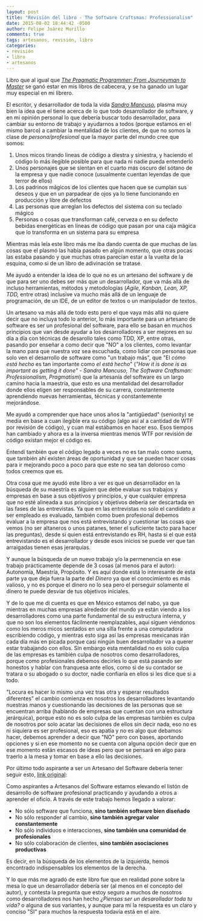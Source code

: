 ```yaml
---
layout: post
title: "Revisión del libro - The Software Craftsman: Professionalism"
date: 2015-08-02 18:44:42 -0500
author: Felipe Juárez Murillo
comments: true
tags: artesanos, revisión, libro
categories:
- revisión
- libro
- artesanos
---
```


Libro que al igual que [*The Pragmatic Programmer: From Journeyman to Master*][1] se ganó estar en mis libros de cabecera, y se ha ganado un lugar muy especial en mi librero.

El escritor, y desarrollador de toda la vida [*Sandro Mancuso*][2], plasma muy bien la idea que el tiene acerca de lo que todo desarrollador de software, y en mi opinión personal lo que debería buscar todo desarrollador, para cambiar su entorno de trabajo y ayudarnos a todos (porque estamos en el mismo barco) a cambiar la mentalidad de los clientes, de que no somos la clase de _persona/profesional_ que la mayor parte del mundo cree que somos:
<!-- more -->

  1. Unos micos tirando lineas de código a diestra y siniestra, y haciendo el código lo más ilegible posible para que nada ni nadie pueda entenderlo
  2. Unos personajes que se sientan en el cuarto más oscuro del sótano de la empresa y que nadie conoce (usualmente cuentan leyendas de que terror de ellos)
  3. Los padrinos mágicos de los clientes que hacen que se cumplan sus deseos y que en un parpadear de ojos ya lo tiene funcionando en producción y libre de defectos
  4. Las personas que arreglan los defectos del sistema con su teclado mágico
  5. Personas o cosas que transforman café, cerveza o en su defecto bebidas energéticas en líneas de código que pasan por una caja mágica que lo transforma en un sistema para su empresa

Mientras más leía este libro más me iba dando cuenta de que muchas de las cosas que el plasmó las había pasado en algún momento, que otras pocas las estaba pasando y que muchas otras parecían estar a la vuelta de la esquina, como si de un libro de adivinación se tratase.

Me ayudó a entender la idea de lo que no es un artesano del software y de que para ser uno debes ser más que un desarrollador, que va más allá de incluso herramientas, métodos y metodologías (_Agile, Kanban, Lean, XP, TDD,_ entre otras) inclusive va mucho más allá de un lenguaje de programación, de un IDE, de un editor de textos o un manipulador de textos.

Un artesano va más allá de todo esto pero el que vaya más allá no quiere decir que no incluya todo lo anterior, lo más importante para un artesano de software es ser un profesional del software, para ello se basan en muchos principios que van desde ayudar a los desarrolladores a ser mejores en su día a día con técnicas de desarollo tales como TDD, XP, entre otras, pasando por enseñar a como decir que "NO" a los clientes, como levantar la mano para que nuestra voz sea escuchada, como lidiar con personas que solo ven el desarrollo de software como "un trabajo más", que "El *cómo está hecho* es tan importante como *el está hecho*" (_"How it is done is as important as getting it done" - Sandro Mancuso, The Software Craftsman: Professionalism, Pragmatism_) que la artesanía del software es un largo camino hacia la maestría, que esto es una mentalidad del desarrollador donde ellos eligen ser responsables de su carrera, constantemente aprendiendo nuevas herramientas, técnicas y constantemente mejorándose.

Me ayudó a comprender que hace unos años la "antigüedad" (seniority) se medía en base a cuan ilegible era su código (algo así al a cantidad de WTF por revisión de código), y cuan mal estábamos en hacer eso. Esos tiempos han cambiado y ahora es a la inversa mientras menos WTF por revisión de código existan mejor el código es.

Entendí también que el código legado a veces no es tan malo como suena, que también ahí existen áreas de oportunidad y que se pueden hacer cosas para ir mejorando poco a poco para que este no sea tan doloroso como todos creemos que es.

Otra cosa que me ayudó este libro a ver es que un desarrollador en la búsqueda de su maestría es alguien que debe evaluar sus trabajos y empresas en base a sus objetivos y principios, y que cualquier empresa que no esté alineada a sus principios y objetivos debería ser descartada en las fases de las entrevistas. Ya que en las entrevistas no solo el candidato a ser empleado es evaluado, también como buen profesional debemos evaluar a la empresa que nos está entrevistando y cuestionar las cosas que vemos (no ser altaneros o unos patanes, tener el suficiente tacto para hacer las preguntas), desde si quien está entrevistando es RH, hasta si el que está entrevistando es el desarrollador y desde esos inicios se puede ver que tan arraigadas tienen esas jerarquías.

Y aunque la búsqueda de un nuevo trabajo y/o la permenencia en ese trabajo prácticamente depende de 3 cosas (al menos para el autor): Autonomía, Maestría, Propósito. Y es aquí donde está lo interesante de esta parte ya que deja fuera la parte del *Dinero* ya que el conocimiento es más valioso, y no es porque el dinero no lo sea pero el perseguir solamente el dinero te puede desviar de tus objetivos iniciales.

Y de lo que me di cuenta es que en México estamos del nabo, ya que mientras en muchas empresas alrededor del mundo ya están viendo a los desarrolladores como una parte fundamental de su estructura interna, y que no son los elementos fácilmente reemplazables, aquí siguen viéndonos como los meros micos sentados en una silla frente a una computadora escribiendo código, y mientras esto siga así las empresas mexicanas irán cada día más en picada porque casi ningún buen desarrollador va a querer estar trabajando con ellos. Sin embargo esta mentalidad no es solo culpa de las empresas es también culpa de nosotros como desarrolladores, porque como profesionales debemos decirles lo que está pasando ser honestos y hablar con franquesa ante ellos, como si de su contador se tratara o su abogado o su doctor, nadie confiaría en ellos si les dice que si a todo.

"Locura es hacer lo mismo una vez tras otra y esperar resultados diferentes" el cambio comienza en nosotros los desarrolladores levantando nuestras manos y cuestionando las decisiones de las personas que se encuentran arriba (hablando de empresas que cuentan con una estructura jerárquica), porque esto no es solo culpa de las empresas también es culpa de nosotros por solo acatar las decisiones de ellos sin decir nada, eso no es ni siquiera es ser profesional, eso es apatía y no es algo que debamos hacer, debemos aprender a decir que "NO" pero con bases, aportando opciones y si en ese momento no se cuenta con alguna opción decir que en ese momento están escasos de ideas pero que se pensará en algo para traerlo a la mesa y tomar en base a ello las decisiones.

Por último todo aspirante a ser un Artesano del Software debería tener seguir esto, [link original][3]:

  Como aspirantes a Artesanos del Software estamos elevando el listón de desarrollo de software profesional practicando y ayudando a otros a aprender el oficio. A través de este trabajo hemos llegado a valorar:

*  No sólo software que funciona, **sino también software bien diseñado**
*  No sólo responder al cambio, **sino también agregar valor constantemente**
*  No sólo individuos e interacciones, **sino también una comunidad de profesionales**
*  No sólo colaboración de clientes, **sino también asociaciones productivas**

  Es decir, en la búsqueda de los elementos de la izquierda, hemos encontrado indispensables los elementos de la derecha.

Y lo que más me agradó de este libro fue que en realidad pone sobre la mesa lo que un desarrollador debería ser (al menos en el concepto del autor), y contesta la pregunta que estoy seguro a muchos de nosotros como desarrolladores nos han hecho _¿Piensas ser un desarollador toda tu vida?_ o alguna de sus variantes, y aunque para mí la respuesta es un claro y conciso "SI" para muchos la respuesta todavía está en el aire.

 [1]: https://pragprog.com/the-pragmatic-programmer "the-pragmatic-programmer"
 [2]: https://twitter.com/sandromancuso "sandromancuso"
 [3]: http://manifesto.softwarecraftsmanship.org/ "softwarecraftsmanship"
 [4]: https://github.com/bmuschko/gradle-tomcat-plugin "tomcat"
 [5]: https://github.com/bluepapa32/gradle-watch-plugin "gradle watch"
 [6]: http://akhikhl.github.io/gretty-doc/index.html "gretty"
